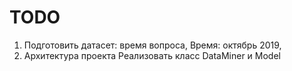 # TODO
1. Подготовить датасет: время вопроса, 
Время: октябрь 2019, 
2. Архитектура проекта
Реализовать класс DataMiner и Model
